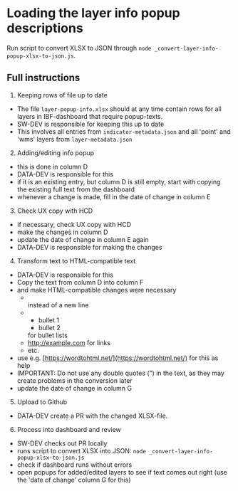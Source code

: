 # Loading the layer info popup descriptions

Run script to convert XLSX to JSON through `node _convert-layer-info-popup-xlsx-to-json.js`.

## Full instructions

1. Keeping rows of file up to date

- The file `layer-popup-info.xlsx` should at any time contain rows for all layers in IBF-dashboard that require popup-texts.
- SW-DEV is responsible for keeping this up to date
- This involves all entries from `indicator-metadata.json` and all 'point' and 'wms' layers from `layer-metadata.json`

2. Adding/editing info popup

- this is done in column D
- DATA-DEV is responsible for this
- if it is an existing entry, but column D is still empty, start with copying the existing full text from the dashboard
- whenever a change is made, fill in the date of change in column E

3. Check UX copy with HCD

- if necessary, check UX copy with HCD
- make the changes in column D
- update the date of change in column E again
- DATA-DEV is responsible for making the changes

4. Transform text to HTML-compatible text

- DATA-DEV is responsible for this
- Copy the text from column D into column F
- and make HTML-compatible changes were necessary
  - <br> instead of a new line
  - <ul><li>bullet 1</li><li>bullet 2</li></ul> for bullet lists
  - <a href="http://example.com">http://example.com</a> for links
  - etc.
- use e.g. [https://wordtohtml.net/](https://wordtohtml.net/) for this as help
- IMPORTANT: Do not use any double quotes (") in the text, as they may create problems in the conversion later
- update the date of change in column G

5. Upload to Github

- DATA-DEV create a PR with the changed XLSX-file.

6. Process into dashboard and review

- SW-DEV checks out PR locally
- runs script to convert XLSX into JSON: `node _convert-layer-info-popup-xlsx-to-json.js`
- check if dashboard runs without errors
- open popups for added/edited layers to see if text comes out right (use the 'date of change' column G for this)
